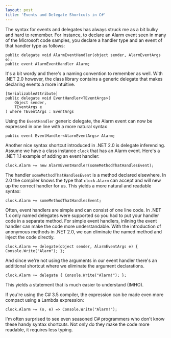 ```yaml
---
layout: post  
title: 'Events and Delegate Shortcuts in C#'
---
```

The syntax for events and delegates has always struck me as a bit bulky and hard to remember. For instance, to declare an Alarm event seen in many of the Microsoft code samples, you declare a handler type and an event of that handler type as follows:
    
    public delegate void AlarmEventHandler(object sender, AlarmEventArgs e);
    public event AlarmEventHandler Alarm;

It's a bit wordy and there's a naming convention to remember as well. With .NET 2.0 however, the class library contains a generic delegate that makes declaring events a more intuitive.
    
    [SerializableAttribute]
    public delegate void EventHandler<TEventArgs>(
        Object sender,
        TEventArgs e
    ) where TEventArgs : EventArgs

Using the `EventHandler` generic delegate, the Alarm event can now be expressed in one line with a more natural syntax
    
    public event EventHandler<AlarmEventArgs> Alarm;

Another nice syntax shortcut introduced in .NET 2.0 is delegate inferencing. Assume we have a class instance `clock` that has an Alarm event. Here's a .NET 1.1 example of adding an event handler:
    
    clock.Alarm += new AlarmEventHandler(someMethodThatHandlesEvent);

The handler `someMethodThatHandlesEvent` is a method declared elsewhere. In 2.0 the compiler knows the type that `clock.Alarm` can accept and will new up the correct handler for us. This yields a more natural and readable syntax:
    
    clock.Alarm += someMethodThatHandlesEvent;

Often, event handlers are simple and can consist of one line code. In .NET 1.x only named delegates were supported so you had to put your handler code in a separate method. For simple event handlers, inlining the event handler can make the code more understandable. With the introduction of anonymous methods in .NET 2.0, we can eliminate the named method and inject the code directly.
    
    clock.Alarm += delegate(object sender, AlarmEventArgs e) { Console.Write("Alarm"); };

And since we're not using the arguments in our event handler there's an additional shortcut where we eliminate the argument declarations.
    
    clock.Alarm += delegate { Console.Write("Alarm!"); };

This yields a statement that is much easier to understand (IMHO).

If you're using the C# 3.5 compiler, the expression can be made even more compact using a Lambda expression:
    
    clock.Alarm += (o, e) => Console.Write("Alarm!");

I'm often surprised to see even seasoned C# programmers who don't know these handy syntax shortcuts. Not only do they make the code more readable, it requires less typing.
